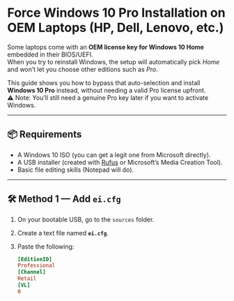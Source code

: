 # Force Windows 10 Pro Installation on OEM Laptops (HP, Dell, Lenovo, etc.)

Some laptops come with an **OEM license key for Windows 10 Home** embedded in their BIOS/UEFI.  
When you try to reinstall Windows, the setup will automatically pick *Home* and won’t let you choose other editions such as *Pro*.

This guide shows you how to bypass that auto-selection and install **Windows 10 Pro** instead, without needing a valid Pro license upfront.  
⚠️ Note: You’ll still need a genuine Pro key later if you want to activate Windows.

---

## 📦 Requirements
- A Windows 10 ISO (you can get a legit one from Microsoft directly).
- A USB installer (created with [Rufus](https://rufus.ie/) or Microsoft’s Media Creation Tool).
- Basic file editing skills (Notepad will do).

---

## 🛠️ Method 1 — Add `ei.cfg`
1. On your bootable USB, go to the `sources` folder.
2. Create a text file named **`ei.cfg`**.
3. Paste the following:

   ```ini
   [EditionID]
   Professional
   [Channel]
   Retail
   [VL]
   0
